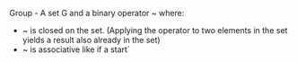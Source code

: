 Group - A set G and a binary operator ~ where:
- ~ is closed on the set. (Applying the operator to two elements in the set yields a result also already in the set)
- ~ is associative like if a start`

